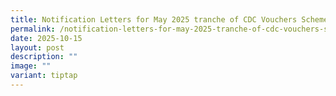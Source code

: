 ```yaml
---
title: Notification Letters for May 2025 tranche of CDC Vouchers Scheme
permalink: /notification-letters-for-may-2025-tranche-of-cdc-vouchers-scheme/
date: 2025-10-15
layout: post
description: ""
image: ""
variant: tiptap
---
```

